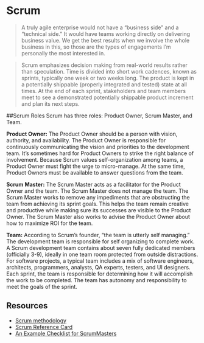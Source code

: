 # Scrum


> A truly agile enterprise would not have a “business side” and a “technical side.” It would have teams working directly on delivering business value. We get the best results when we involve the whole business in this, so those are the types of engagements I’m personally the most interested in.

> Scrum emphasizes decision making from real-world results rather than speculation. Time is divided into short work cadences, known as sprints, typically one week or two weeks long. The product is kept in a potentially shippable (properly integrated and tested) state at all times. At the end of each sprint, stakeholders and team members meet to see a demonstrated potentially shippable product increment and plan its next steps.

##Scrum Roles
Scrum has three roles: Product Owner, Scrum Master, and Team.

**Product Owner:**
The Product Owner should be a person with vision, authority, and availability. The Product Owner is responsible for continuously communicating the vision and priorities to the development team.
It’s sometimes hard for Product Owners to strike the right balance of involvement. Because Scrum values self-organization among teams, a Product Owner must fight the urge to micro-manage. At the same time, Product Owners must be available to answer questions from the team.

**Scrum Master:**
The Scrum Master acts as a facilitator for the Product Owner and the team. The Scrum Master does not manage the team. The Scrum Master works to remove any impediments that are obstructing the team from achieving its sprint goals. This helps the team remain creative and productive while making sure its successes are visible to the Product Owner. The Scrum Master also works to advise the Product Owner about how to maximize ROI for the team.

**Team:**
According to Scrum’s founder, “the team is utterly self managing.” The development team is responsible for self organizing to complete work. A Scrum development team contains about seven fully dedicated members (officially 3-9), ideally in one team room protected from outside distractions. For software projects, a typical team includes a mix of software engineers, architects, programmers, analysts, QA experts, testers, and UI designers. Each sprint, the team is responsible for determining how it will accomplish the work to be completed. The team has autonomy and responsibility to meet the goals of the sprint.

## Resources

- [Scrum methodology](http://scrummethodology.com/)
- [Scrum Reference Card ](https://www.collab.net/sites/default/files/uploads/CollabNet_scrumreferencecard.pdf)
- [An Example Checklist for ScrumMasters](https://www.collab.net/sites/default/files/uploads/ScrumMaster_Checklist.pdf)

